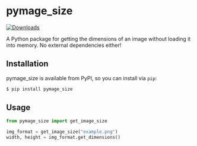 # pymage_size
[![Downloads](https://pepy.tech/badge/pymage_size)](https://pepy.tech/project/pymage_size)

A Python package for getting the dimensions of an image without loading it into memory. No external dependencies either!

## Installation
pymage_size is available from PyPI, so you can install via `pip`:
```bash
$ pip install pymage_size
```

## Usage
```python
from pymage_size import get_image_size

img_format = get_image_size("example.png")
width, height = img_format.get_dimensions()
```
